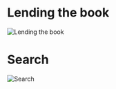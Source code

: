 # Lending the book
![Lending the book](https://s16.picofile.com/file/8422155126/%D9%85%D8%AD%D8%AF%D8%AB%D9%875.png)

# Search
![Search](https://s16.picofile.com/file/8422155350/%D9%85%D8%AD%D8%AF%D8%AB%D9%874.png)
